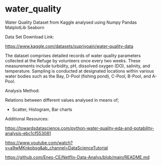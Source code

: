 # water_quality
Water Quality Dataset from Kaggle analysed using Numpy Pandas MatplotLib Seaborn

Data Set Download Link: 

https://www.kaggle.com/datasets/supriyoain/water-quality-data

The dataset comprises detailed records of water quality parameters collected at the Refuge by volunteers once every two weeks. 
These measurements include turbidity, pH, dissolved oxygen (DO), salinity, and temperature. 
Sampling is conducted at designated locations within various water bodies such as the Bay, D-Pool (fishing pond), C-Pool, B-Pool, and A-Pool.

Analysis Method:

Relations between different values analysed in means of;
- Scatter, Histogram, Bar charts

Additional Resources:

https://towardsdatascience.com/python-water-quality-eda-and-potability-analysis-ebc1cf553081

https://www.youtube.com/watch?v=a9wMKnkobsg&ab_channel=DataScienceTutorial

https://github.com/Enes-CE/Netflix-Data-Analys/blob/main/README.md
